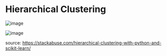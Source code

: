 # Hierarchical Clustering

![image](https://github.com/AmirrezaRahimi/Hierarchical-Clustering-Shopping-Data/assets/80525434/efdc0f4b-3bde-4c51-9cf9-caa223b0d39c)


![image](https://github.com/AmirrezaRahimi/Hierarchical-Clustering-Shopping-Data/assets/80525434/7e056971-336d-4eda-8f9c-eed8082214ad)


source: https://stackabuse.com/hierarchical-clustering-with-python-and-scikit-learn/
